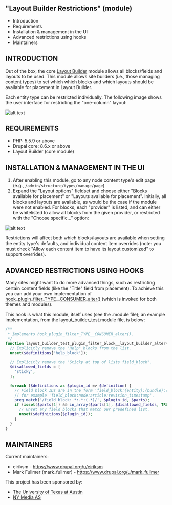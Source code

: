"Layout Builder Restrictions" (module)
---------------------

 * Introduction
 * Requirements
 * Installation & management in the UI
 * Advanced restrictions using hooks
 * Maintainers

INTRODUCTION
------------
Out of the box, the core [Layout Builder](https://www.drupal.org/project/ideas/issues/2884601) module allows all blocks/fields and layouts to be used. This module allows site builders (i.e., those managing content types) to set which which blocks and which layouts should be available for placement in Layout Builder.

Each entity type can be restricted individually. The following image shows the user interface for restricting the "one-column" layout:

![alt text](https://www.drupal.org/files/layout_builder_restrictions.gif "Restrict one-column layout with checkbox in UI")

REQUIREMENTS
------------
- PHP: 5.5.9 or above
- Drupal core: 8.6.x or above
- Layout Builder (core module)

INSTALLATION & MANAGEMENT IN THE UI
-----------------------------------
1. After enabling this module, go to any node content type's edit page
(e.g., `/admin/structure/types/manage/page`)
2. Expand the "Layout options" fieldset and choose either "Blocks available for placement" or "Layouts available for placement". Initially, all blocks and layouts are available, as would be the case if the module were not enabled. For blocks, each "provider" is listed, and can either be whitelisted to allow all blocks from the given provider, or restricted with the "Choose specific..." option:

![alt text](https://www.drupal.org/files/issues/2018-06-05/layout_builder_restrictions_ui.png "Logo Title Text 1")

Restrictions will affect both which blocks/layouts are available when setting the entity type's defaults, and individual content item overrides (note: you must check "Allow each content item to have its layout customized" to support overrides).

ADVANCED RESTRICTIONS USING HOOKS
---------------------------------
Many sites might want to do more advanced things, such as restricting certain content fields (like the "Title" field from placement). To achieve this you can add your own implementation of [hook_plugin_filter_TYPE__CONSUMER_alter()](https://api.drupal.org/api/drupal/core%21lib%21Drupal%21Core%21Plugin%21plugin.api.php/function/hook_plugin_filter_TYPE__CONSUMER_alter/8.6.x) (which is invoked for both themes and modules).

This hook is what this module, itself uses (see the .module file); an example implementation, from the layout_builder_test.module file, is below:

```php
/**
 * Implements hook_plugin_filter_TYPE__CONSUMER_alter().
 */
function layout_builder_test_plugin_filter_block__layout_builder_alter(array &$definitions) {
  // Explicitly remove the "Help" blocks from the list.
  unset($definitions['help_block']);

  // Explicitly remove the "Sticky at top of lists field_block".
  $disallowed_fields = [
    'sticky',
  ];

  foreach ($definitions as $plugin_id => $definition) {
    // Field block IDs are in the form 'field_block:{entity}:{bundle}:{name}',
    // for example 'field_block:node:article:revision_timestamp'.
    preg_match('/field_block:.*:.*:(.*)/', $plugin_id, $parts);
    if (isset($parts[1]) && in_array($parts[1], $disallowed_fields, TRUE)) {
      // Unset any field blocks that match our predefined list.
      unset($definitions[$plugin_id]);
    }
  }
}
```

MAINTAINERS
-----------
Current maintainers:
 * eiriksm - https://www.drupal.org/u/eiriksm
 * Mark Fullmer (mark_fullmer) - https://www.drupal.org/u/mark_fullmer

This project has been sponsored by:
* [The University of Texas at Austin](https://www.drupal.org/university-of-texas-at-austin)
* [NY Media AS](https://www.drupal.org/ny-media-as)
